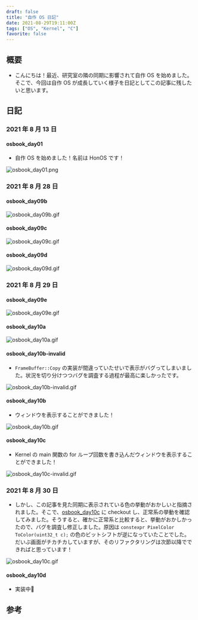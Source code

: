 ```yaml
---
draft: false
title: "自作 OS 日記"
date: 2021-08-29T19:11:00Z
tags: ["OS", "Kernel", "C"]
favorite: false
---
```


## 概要

- こんにちは！最近、研究室の隣の同期に影響されて自作 OS を始めました。そこで、今回は自作 OS が成長していく様子を日記としてこの記事に残したいと思います。

## 日記

### 2021 年 8 月 13 日

#### osbook_day01

- 自作 OS を始めました！名前は HonOS です！

![osbook_day01.png](osbook_day01.png)

### 2021 年 8 月 28 日

#### osbook_day09b

![osbook_day09b.gif](osbook_day09b.gif)

#### osbook_day09c

![osbook_day09c.gif](osbook_day09c.gif)

#### osbook_day09d

![osbook_day09d.gif](osbook_day09d.gif)

### 2021 年 8 月 29 日

#### osbook_day09e

![osbook_day09e.gif](osbook_day09e.gif)

#### osbook_day10a

![osbook_day10a.gif](osbook_day10a.gif)

#### osbook_day10b-invalid

- `FrameBuffer::Copy` の実装が間違っていたせいで表示がバグってしまいました。状況を切り分けつつバグを調査する過程が最高に楽しかったです。

![osbook_day10b-invalid.gif](osbook_day10b-invalid.gif)

#### osbook_day10b

- ウィンドウを表示することができました！

![osbook_day10b.gif](osbook_day10b.gif)

#### osbook_day10c

- Kernel の main 関数の for ループ回数を書き込んだウィンドウを表示することができました！

![osbook_day10c-invalid.gif](osbook_day10c-invalid.gif)

### 2021 年 8 月 30 日

- しかし、この記事を見た同期に表示されている色の挙動がおかしいと指摘されました。そこで、[osbook_day10c](https://github.com/uchan-nos/mikanos/tree/osbook_day10c) に checkout し、正常系の挙動を確認してみました。そうすると、確かに正常系と比較すると、挙動がおかしかったので、バグを調査し修正しました。原因は `constexpr PixelColor ToColor(uint32_t c);` の色のビットシフトが逆になっていたことでした。だいぶ画面がチカチカしていますが、そのリファクタリングは次節以降でできればと思っています！

![osbook_day10c.gif](osbook_day10c.gif)

#### osbook_day10d

- 実装中🤞

<!-- ## 最後に -->


## 参考
